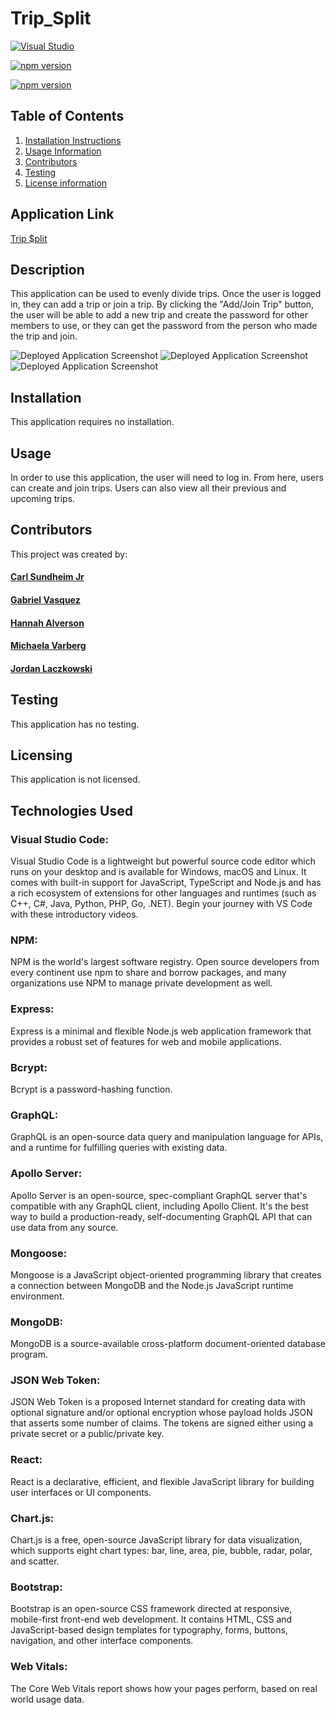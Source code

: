 # Trip_Split

[![Visual Studio](https://badgen.net/badge/icon/visualstudio?icon=visualstudio&label)](https://visualstudio.microsoft.com)

[![npm version](https://img.shields.io/npm/v/axios-api-versioning.svg)](https://npmjs.org/package/axios-api-versioning)

[![npm version](https://badges.frapsoft.com/os/mit/mit.svg?v=103)](https://www.npmjs.com/package/particlesjs/v/2.1.0#version-1x)

## Table of Contents

1. [Installation Instructions](#installation)
2. [Usage Information](#usage)
3. [Contributors](#contributors)
4. [Testing](#testing)
5. [License information](#licensing)

## Application Link

[Trip $plit](https://trip-split-atoz.herokuapp.com/)

## Description

This application can be used to evenly divide trips. Once the user is logged in, they can add a trip or join a trip. By clicking the "Add/Join Trip" button, the user will be able to add a new trip and create the password for other members to use, or they can get the password from the person who made the trip and join.

![Deployed Application Screenshot](/trip_split/client/public/images/trip-split.png)
![Deployed Application Screenshot](/trip_split/client/public/images/trip.png)
![Deployed Application Screenshot](/trip_split/client/public/images/split.png)

## Installation

This application requires no installation.

## Usage

In order to use this application, the user will need to log in. From here, users can create and join trips. Users can also view all their previous and upcoming trips.

## Contributors

This project was created by:

#### [Carl Sundheim Jr](https://github.com/csundheimjr)

#### [Gabriel Vasquez](https://github.com/LardexTheLarge)

#### [Hannah Alverson](https://github.com/alverson98)

#### [Michaela Varberg](https://github.com/michaelavarberg)

#### [Jordan Laczkowski](https://github.com/JordanLaczkowski)

## Testing

This application has no testing.

## Licensing

This application is not licensed.

## Technologies Used

### Visual Studio Code:

Visual Studio Code is a lightweight but powerful source code editor which runs on your desktop and is available for Windows, macOS and Linux. It comes with built-in support for JavaScript, TypeScript and Node.js and has a rich ecosystem of extensions for other languages and runtimes (such as C++, C#, Java, Python, PHP, Go, .NET). Begin your journey with VS Code with these introductory videos.

### NPM:

NPM is the world's largest software registry. Open source developers from every continent use npm to share and borrow packages, and many organizations use NPM to manage private development as well.

### Express:

Express is a minimal and flexible Node.js web application framework
that provides a robust set of features for web and mobile
applications.

### Bcrypt:

Bcrypt is a password-hashing function.

### GraphQL:

GraphQL is an open-source data query and manipulation language for APIs, and a runtime for fulfilling queries with existing data.

### Apollo Server:

Apollo Server is an open-source, spec-compliant GraphQL server that's compatible with any GraphQL client, including Apollo Client. It's the best way to build a production-ready, self-documenting GraphQL API that can use data from any source.

### Mongoose:

Mongoose is a JavaScript object-oriented programming library that creates a connection between MongoDB and the Node.js JavaScript runtime environment.

### MongoDB:

MongoDB is a source-available cross-platform document-oriented database program.

### JSON Web Token:

JSON Web Token is a proposed Internet standard for creating data with optional signature and/or optional encryption whose payload holds JSON that asserts some number of claims. The tokens are signed either using a private secret or a public/private key.

### React:

React is a declarative, efficient, and flexible JavaScript library for
building user interfaces or UI components.

### Chart.js:

Chart.js is a free, open-source JavaScript library for data visualization, which supports eight chart types: bar, line, area, pie, bubble, radar, polar, and scatter.

### Bootstrap:

Bootstrap is an open-source CSS framework directed at responsive, mobile-first front-end web development. It contains HTML, CSS and JavaScript-based design templates for typography, forms, buttons, navigation, and other interface components.

### Web Vitals:

The Core Web Vitals report shows how your pages perform, based on real world usage data.
